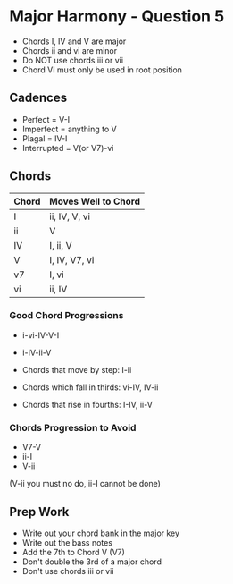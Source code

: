 # Major Harmony - Question 5

- Chords I, IV and V are major
- Chords ii and vi are minor
- Do NOT use chords iii or vii
- Chord VI must only be used in root position

## Cadences

- Perfect = V-I
- Imperfect = anything to V
- Plagal = IV-I
- Interrupted = V(or V7)-vi

## Chords

| Chord | Moves Well to Chord |
|-|-|
| I | ii, IV, V, vi |
| ii | V |
| IV | I, ii, V |
| V | I, IV, V7, vi |
| v7 | I, vi |
| vi | ii, IV |

### Good Chord Progressions

- i-vi-IV-V-I
- i-IV-ii-V

- Chords that move by step: I-ii
- Chords which fall in thirds: vi-IV, IV-ii
- Chords that rise in fourths: I-IV, ii-V

### Chords Progression to Avoid

- V7-V
- ii-I
- V-ii

(V-ii you must no do, ii-I cannot be done)

## Prep Work

- Write out your chord bank in the major key
- Write out the bass notes
- Add the 7th to Chord V (V7)
- Don't double the 3rd of a major chord
- Don't use chords iii or vii
